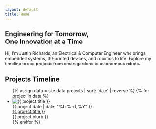 ```yaml
---
layout: default
title: Home
---
```


<section class="hero">
  <h1>
    Engineering for Tomorrow,<br>
    One Innovation at a Time
  </h1>
  <p>Hi, I’m Justin Richards, an Electrical & Computer Engineer who brings embedded systems, 3D‑printed devices, and robotics to life. Explore my timeline to see projects from smart gardens to autonomous robots.</p>
</section>

<section class="timeline-section">
  <h2 class="timeline-title">Projects Timeline</h2>
  <div class="timeline-wrapper">
    <div class="timeline-line"></div>
    <ul class="timeline-alt">
      {% assign data = site.data.projects | sort: 'date' | reverse %}
      {% for project in data %}
        <li class="timeline-entry">
          <span class="timeline-dot"></span>
          <div class="timeline-bubble">
            <img src="{{ project.image | relative_url }}" alt="{{ project.title }}" class="timeline-thumb" />
            <div class="timeline-text">
              <div class="timeline-date">{{ project.date | date: "%b %-d, %Y" }}</div>
              <div class="timeline-title">
                <a href="{{ project.url | relative_url }}">{{ project.title }}</a>
              </div>
              <div class="timeline-blurb">{{ project.blurb }}</div>
            </div>
          </div>
        </li>
      {% endfor %}
    </ul>
  </div>
</section>
